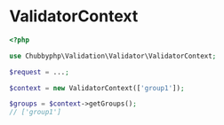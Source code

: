 # ValidatorContext

```php
<?php

use Chubbyphp\Validation\Validator\ValidatorContext;

$request = ...;

$context = new ValidatorContext(['group1']);

$groups = $context->getGroups();
// ['group1']
```
